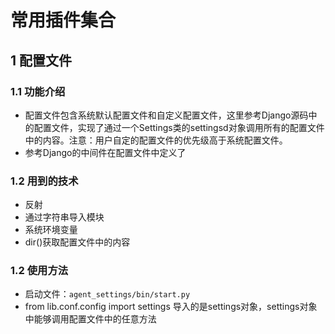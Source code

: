 # 常用插件集合

## 1 配置文件

### 1.1 功能介绍

- 配置文件包含系统默认配置文件和自定义配置文件，这里参考Django源码中的配置文件，实现了通过一个Settings类的settingsd对象调用所有的配置文件中的内容。注意：用户自定的配置文件的优先级高于系统配置文件。
- 参考Django的中间件在配置文件中定义了 

### 1.2 用到的技术

- 反射
- 通过字符串导入模块
- 系统环境变量
- dir()获取配置文件中的内容

### 1.2 使用方法  

- 启动文件：`agent_settings/bin/start.py`
- from lib.conf.config import settings 导入的是settings对象，settings对象中能够调用配置文件中的任意方法


